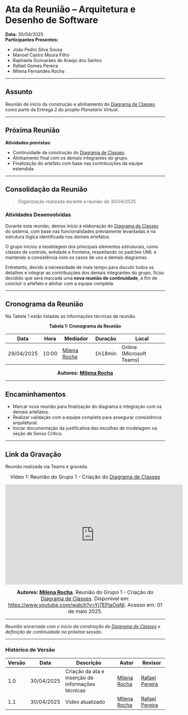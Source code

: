 # Ata da Reunião – Arquitetura e Desenho de Software

**Data:** 30/04/2025  
**Participantes Presentes:**
- João Pedro Silva Sousa  
- Manoel Castro Moura Filho  
- Raphaela Guimarães de Araújo dos Santos  
- Rafael Gomes Pereira  
- Milena Fernandes Rocha  

---

## Assunto

Reunião de início da construção e alinhamento do [Diagrama de Classes](Modelagem/Estatica/Classes.md) como parte da Entrega 2 do projeto *Planetário Virtual*.

---

## Próxima Reunião

**Atividades previstas:**
- Continuidade da construção do [Diagrama de Classes](Modelagem/Estatica/Classes.md).  
- Alinhamento final com os demais integrantes do grupo.  
- Finalização do artefato com base nas contribuições da equipe estendida.

---

## Consolidação da Reunião

> Organização realizada durante a reunião de 30/04/2025.

### Atividades Desenvolvidas

Durante esta reunião, demos início à elaboração do [Diagrama de Classes](Modelagem/Estatica/Classes.md) do sistema, com base nas funcionalidades previamente levantadas e na estrutura lógica identificada nos demais artefatos.

O grupo iniciou a modelagem dos principais elementos estruturais, como classes de controle, entidade e fronteira, respeitando os padrões UML e mantendo a consistência com os casos de uso e demais diagramas.

Entretanto, devido à necessidade de mais tempo para discutir todos os detalhes e integrar as contribuições dos demais integrantes do grupo, ficou decidido que será marcada uma **nova reunião de continuidade**, a fim de concluir o artefato e alinhar com a equipe completa.

---

## Cronograma da Reunião

Na Tabela 1 estão listadas as informações técnicas da reunião.

<div align="center">

**Tabela 1: Cronograma da Reunião**

| Data       | Hora  | Mediador              | Duração | Local                  |
|------------|-------|------------------------|---------|------------------------|
| 29/04/2025 | 10:00 | [Milena Rocha](https://github.com/milenafrocha) | 1h18min    | Online (Microsoft Teams) |

<font size="3"><p style="text-align: center"><b>Autores: [Milena Rocha](https://github.com/milenafrocha)</b></p></font>

</div>

---

## Encaminhamentos
- Marcar nova reunião para finalização do diagrama e integração com os demais artefatos.  
- Realizar validação com a equipe completa para assegurar consistência arquitetural.  
- Iniciar documentação da justificativa das escolhas de modelagem na seção de Senso Crítico.

---

## Link da Gravação

Reunião realizada via Teams e gravada.  

<div style="text-align: center">

<font size="3"><p style="text-align: center">Vídeo 1: Reunião do Grupo 1 - Criação do [Diagrama de Classes](Modelagem/Estatica/Classes.md)</p></font>
<iframe width="560" height="315" src="https://www.youtube.com/embed/thRa8WcFAdw?si=gvDcnMt3K3SXLyOx" title="YouTube video player" frameborder="0" allow="accelerometer; autoplay; clipboard-write; encrypted-media; gyroscope; picture-in-picture; web-share" referrerpolicy="strict-origin-when-cross-origin" allowfullscreen></iframe>

<font size="3"><p style="text-align: center"><b>Autores: [Milena Rocha](https://github.com/milenafrocha)</b>. Reunião do Grupo 1 - Criação do [Diagrama de Classes](Modelagem/Estatica/Classes.md). Disponível em: <a href="https://www.youtube.com/watch?v=Yj7EPjaOqNI">https://www.youtube.com/watch?v=Yj7EPjaOqNI</a>. Acesso em: 01 de maio 2025.</p></font>

</div>

---

_Reunião encerrada com o início da construção do [Diagrama de Classes](Modelagem/Estatica/Classes.md) e definição de continuidade na próxima sessão._

---

### Histórico de Versão

| Versão | Data       | Descrição                                      | Autor               | Revisor            |
|--------|------------|------------------------------------------------|---------------------|--------------------|
| 1.0    | 30/04/2025 | Criação da ata e inserção de informações técnicas | [Milena Rocha](https://github.com/milenafrocha)          | [Rafael Pereira](https://github.com/rafgpereira)  |
| 1.1    | 30/04/2025 | Vídeo atualizado | [Milena Rocha](https://github.com/milenafrocha)          | [Rafael Pereira](https://github.com/rafgpereira)  |
